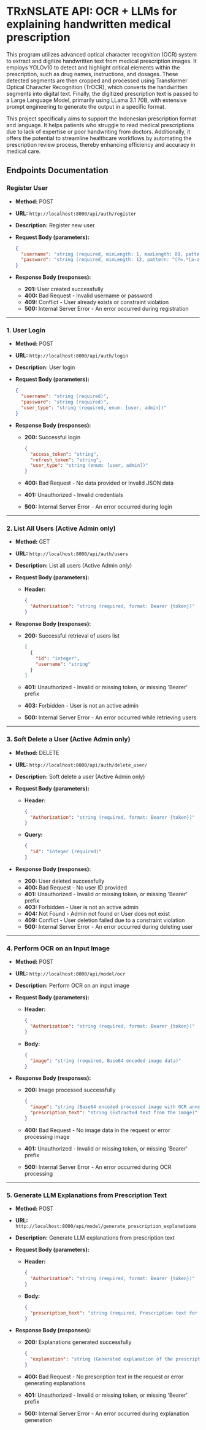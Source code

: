 # TRxNSLATE API: OCR + LLMs for explaining handwritten medical prescription

This program utilizes advanced optical character recognition (OCR) system to extract and digitize handwritten text from medical prescription images. It employs YOLOv10 to detect and highlight critical elements within the prescription, such as drug names, instructions, and dosages. These detected segments are then cropped and processed using Transformer Optical Character Recognition (TrOCR), which converts the handwritten segments into digital text. Finally, the digitized prescription text is passed to a Large Language Model, primarily using LLama 3.1 70B, with extensive prompt engineering to generate the output in a specific format.

This project specifically aims to support the Indonesian prescription format and language. It helps patients who struggle to read medical prescriptions due to lack of expertise or poor handwriting from doctors. Additionally, it offers the potential to streamline healthcare workflows by automating the prescription review process, thereby enhancing efficiency and accuracy in medical care.

## Endpoints Documentation
### Register User

- **Method:** POST
- **URL:** `http://localhost:8000/api/auth/register`
- **Description:** Register new user
- **Request Body (parameters):**

  ```json
  {
    "username": "string (required, minLength: 1, maxLength: 80, pattern: ^[a-zA-Z0-9_]+$)",
    "password": "string (required, minLength: 12, pattern: ^(?=.*[a-z])(?=.*[A-Z])(?=.*\\d)(?=.*[@$!%*?&])[A-Za-z\\d@$!%*?&]{12,}$)"
  }
  ```

- **Response Body (responses):**

  - **201:** User created successfully
  - **400:** Bad Request - Invalid username or password
  - **409:** Conflict - User already exists or constraint violation
  - **500:** Internal Server Error - An error occurred during registration

---

### 1.  User Login

- **Method:** POST
- **URL:** `http://localhost:8000/api/auth/login`
- **Description:** User login
- **Request Body (parameters):**

  ```json
  {
    "username": "string (required)",
    "password": "string (required)",
    "user_type": "string (required, enum: [user, admin])"
  }
  ```

- **Response Body (responses):**

  - **200:** Successful login

    ```json
    {
      "access_token": "string",
      "refresh_token": "string",
      "user_type": "string (enum: [user, admin])"
    }
    ```

  - **400:** Bad Request - No data provided or Invalid JSON data
  - **401:** Unauthorized - Invalid credentials
  - **500:** Internal Server Error - An error occurred during login

---

### 2.  List All Users (Active Admin only)

- **Method:** GET
- **URL:** `http://localhost:8000/api/auth/users`
- **Description:** List all users (Active Admin only)
- **Request Body (parameters):**

  - **Header:**

    ```json
    {
      "Authorization": "string (required, format: Bearer {token})"
    }
    ```

- **Response Body (responses):**

  - **200:** Successful retrieval of users list

    ```json
    [
      {
        "id": "integer",
        "username": "string"
      }
    ]
    ```

  - **401:** Unauthorized - Invalid or missing token, or missing 'Bearer' prefix
  - **403:** Forbidden - User is not an active admin
  - **500:** Internal Server Error - An error occurred while retrieving users

---

### 3.  Soft Delete a User (Active Admin only)

- **Method:** DELETE
- **URL:** `http://localhost:8000/api/auth/delete_user/`
- **Description:** Soft delete a user (Active Admin only)
- **Request Body (parameters):**

  - **Header:**

    ```json
    {
      "Authorization": "string (required, format: Bearer {token})"
    }
    ```

  - **Query:**

    ```json
    {
      "id": "integer (required)"
    }
    ```

- **Response Body (responses):**

  - **200:** User deleted successfully
  - **400:** Bad Request - No user ID provided
  - **401:** Unauthorized - Invalid or missing token, or missing 'Bearer' prefix
  - **403:** Forbidden - User is not an active admin
  - **404:** Not Found - Admin not found or User does not exist
  - **409:** Conflict - User deletion failed due to a constraint violation
  - **500:** Internal Server Error - An error occurred during deleting user

---

### 4.  Perform OCR on an Input Image

- **Method:** POST
- **URL:** `http://localhost:8000/api/model/ocr`
- **Description:** Perform OCR on an input image
- **Request Body (parameters):**

  - **Header:**

    ```json
    {
      "Authorization": "string (required, format: Bearer {token})"
    }
    ```

  - **Body:**

    ```json
    {
      "image": "string (required, Base64 encoded image data)"
    }
    ```

- **Response Body (responses):**

  - **200:** Image processed successfully

    ```json
    {
      "image": "string (Base64 encoded processed image with OCR annotations)",
      "prescription_text": "string (Extracted text from the image)"
    }
    ```

  - **400:** Bad Request - No image data in the request or error processing image
  - **401:** Unauthorized - Invalid or missing token, or missing 'Bearer' prefix
  - **500:** Internal Server Error - An error occurred during OCR processing

---

### 5.  Generate LLM Explanations from Prescription Text

- **Method:** POST
- **URL:** `http://localhost:8000/api/model/generate_prescription_explanations`
- **Description:** Generate LLM explanations from prescription text
- **Request Body (parameters):**

  - **Header:**

    ```json
    {
      "Authorization": "string (required, format: Bearer {token})"
    }
    ```

  - **Body:**

    ```json
    {
      "prescription_text": "string (required, Prescription text for analysis)"
    }
    ```

- **Response Body (responses):**

  - **200:** Explanations generated successfully

    ```json
    {
      "explanation": "string (Generated explanation of the prescription)"
    }
    ```

  - **400:** Bad Request - No prescription text in the request or error generating explanations
  - **401:** Unauthorized - Invalid or missing token, or missing 'Bearer' prefix
  - **500:** Internal Server Error - An error occurred during explanation generation